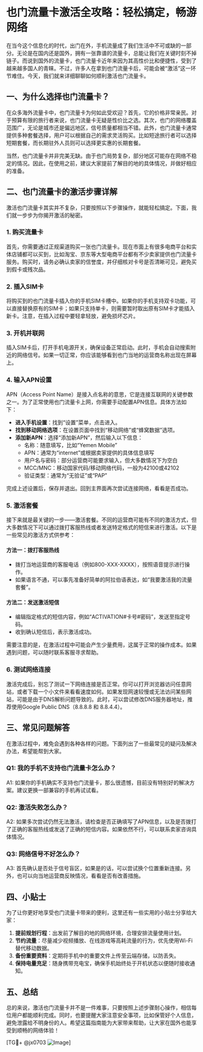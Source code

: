 # 也门流量卡激活全攻略：轻松搞定，畅游网络

在当今这个信息化的时代，出门在外，手机流量成了我们生活中不可或缺的一部分。无论是在国内还是国外，拥有一张靠谱的流量卡，总能让我们在关键时刻不掉链子。而说到国外的流量卡，也门流量卡近年来因为其高性价比和便捷性，受到了越来越多国人的青睐。不过，许多人在拿到也门流量卡后，可能会被“激活”这一环节难住。今天，我们就来详细聊聊如何顺利激活也门流量卡。

## 一、为什么选择也门流量卡？

在众多海外流量卡中，也门流量卡为何如此受欢迎？首先，它的价格非常亲民。对于预算有限的旅行者来说，也门流量卡无疑是性价比之选。其次，也门的网络覆盖范围广，无论是城市还是偏远地区，信号质量都相当不错。此外，也门流量卡通常提供多种套餐选择，用户可以根据自己的需求灵活购买。比如短途旅行者可以选择短期套餐，而长期驻外人员则可以选择更实惠的长期套餐。

当然，也门流量卡并非完美无缺。由于也门局势复杂，部分地区可能存在网络不稳定的情况。因此，在使用之前，建议大家提前了解目的地的具体情况，并做好相应的准备。

## 二、也门流量卡的激活步骤详解

激活也门流量卡其实并不复杂，只要按照以下步骤操作，就能轻松搞定。下面，我们就一步步为你揭开激活的秘密。

### 1. 购买流量卡

首先，你需要通过正规渠道购买一张也门流量卡。现在市面上有很多电商平台和实体店铺都可以买到，比如淘宝、京东等大型电商平台都有不少卖家提供也门流量卡服务。购买时，请务必确认卖家的信誉度，并仔细核对卡号是否清晰可见，避免买到假卡或残次品。

### 2. 插入SIM卡

将购买到的也门流量卡插入你的手机SIM卡槽中。如果你的手机支持双卡功能，可以直接替换原有的SIM卡；如果只支持单卡，则需要暂时取出原有SIM卡才能插入新卡。注意，在插入过程中要轻拿轻放，避免损坏芯片。

### 3. 开机并联网

插入SIM卡后，打开手机电源开关，确保设备正常启动。此时，手机会自动搜索附近的网络信号。如果一切正常，你应该能够看到也门当地的运营商名称出现在屏幕上。

### 4. 输入APN设置

APN（Access Point Name）是接入点名称的意思，它是连接互联网的关键参数之一。为了正常使用也门流量卡上网，你需要手动配置APN信息。具体方法如下：

- **进入手机设置**：找到“设置”菜单，点击进入。
- **找到移动网络选项**：在设置页面中找到“移动网络”或“蜂窝数据”选项。
- **添加新APN**：选择“添加新APN”，然后输入以下信息：
  - 名称：随意填写，比如“Yemen Mobile”
  - APN：通常为“internet”或根据卖家提供的具体信息填写
  - 用户名与密码：部分运营商可能要求输入，但大多数情况下为空白
  - MCC/MNC：移动国家代码/移动网络代码，一般为42100或42102
  - 验证类型：通常为“无验证”或“PAP”

完成上述设置后，保存并退出。回到主界面再次尝试连接网络，看看是否成功。

### 5. 激活套餐

接下来就是最关键的一步——激活套餐。不同的运营商可能有不同的激活方式，但大多数情况下可以通过拨打客服热线或者发送特定格式的短信来进行激活。以下是一些常见的激活方式供参考：

#### 方法一：拨打客服热线
- 拨打当地运营商的客服电话（例如800-XXX-XXXX），按照语音提示进行操作。
- 如果语言不通，可以事先准备好简单的阿拉伯语表达，如“我要激活我的流量套餐”。

#### 方法二：发送激活短信
- 编辑指定格式的短信内容，例如“ACTIVATION#卡号#密码”，发送至指定号码。
- 收到确认短信后，表示激活成功。

需要注意的是，在激活过程中可能会产生少量费用，这属于正常的操作成本。如果遇到问题，可以随时联系客服寻求帮助。

### 6. 测试网络连接

激活完成后，别忘了测试一下网络连接是否正常。你可以打开浏览器访问任意网站，或者下载一个小文件来看看速度如何。如果发现网速较慢或无法访问某些网站，可能是由于DNS解析问题导致的。此时，可以尝试修改DNS服务器地址，推荐使用Google Public DNS（8.8.8.8 和 8.8.4.4）。

## 三、常见问题解答

在激活过程中，难免会遇到各种各样的问题。下面列出了一些最常见的疑问及解决办法，希望能帮到大家。

### Q1: 我的手机不支持也门流量卡怎么办？
A1: 如果你的手机确实不支持也门流量卡，那么很遗憾，目前没有特别好的解决方案。建议更换一部兼容的手机再试试看。

### Q2: 激活失败怎么办？
A2: 如果多次尝试仍然无法激活，请检查是否正确填写了APN信息，以及是否拨打了正确的客服热线或发送了正确的短信内容。如果依然不行，可以联系卖家咨询具体情况。

### Q3: 网络信号不好怎么办？
A3: 首先确认是否处于信号盲区，如果是的话，可以尝试换个位置重新连接。另外，也可以向当地运营商反映情况，看看是否有改善措施。

## 四、小贴士

为了让你更好地享受也门流量卡带来的便利，这里还有一些实用的小贴士分享给大家：

1. **提前规划行程**：出发前了解目的地的网络环境，合理安排流量使用计划。
2. **节约流量**：尽量减少视频播放、在线游戏等高耗流量的行为，优先使用Wi-Fi替代移动数据。
3. **备份重要资料**：定期将手机中的重要文件上传至云端存储，以防丢失。
4. **保持电量充足**：随身携带充电宝，确保手机始终处于开机状态以便随时接收通知。

## 五、总结

总的来说，激活也门流量卡并不是一件难事，只要按照上述步骤耐心操作，相信每位用户都能顺利完成。同时，也要提醒大家注意安全事项，比如保管好个人信息，避免泄露给不明身份的人。希望这篇指南能为大家带来帮助，让大家在国外也能享受到顺畅的网络体验！

[TG💪+ @jx0703 ![Image](https://github.com/user-attachments/assets/dbca1d08-cadb-493c-b0ec-ad6f7a83f270)]